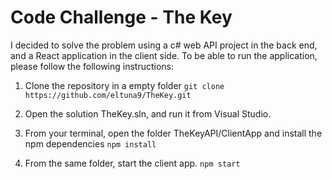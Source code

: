 # Code Challenge - The Key

I decided to solve the problem using a c# web API project in the back end, and a React application in the client side.
To be able to run the application, please follow the following instructions:

1.  Clone the repository in a empty folder
    `git clone https://github.com/eltuna9/TheKey.git`

2.  Open the solution TheKey.sln, and run it from Visual Studio.

3.  From your terminal, open the folder TheKeyAPI/ClientApp and install the npm dependencies
    `npm install`

4.  From the same folder, start the client app.
    `npm start`

